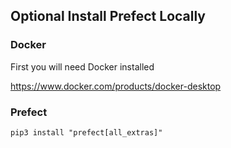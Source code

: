 ## Optional Install Prefect Locally

### Docker
First you will need Docker installed

https://www.docker.com/products/docker-desktop 

### Prefect

```pip3 install "prefect[all_extras]"```